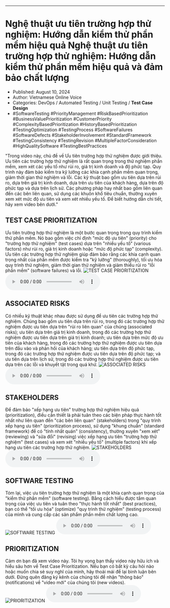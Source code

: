 
---

# Nghệ thuật ưu tiên trường hợp thử nghiệm: Hướng dẫn kiểm thử phần mềm hiệu quả Nghệ thuật ưu tiên trường hợp thử nghiệm: Hướng dẫn kiểm thử phần mềm hiệu quả và đảm bảo chất lượng

- Published: August 10, 2024
- Author: Vietnamese Online Voice
- Categories: DevOps / Automated Testing / Unit Testing / **Test Case Design**
- #SoftwareTesting #PriorityManagement #RiskBasedPrioritization #BusinessValuePrioritization #CustomerPriority #ComplexityBasedPrioritization #HistoryBasedPrioritization #TestingOptimization #TestingProcess #SoftwareFailures #SoftwareDefects #StakeholderInvolvement #StandardFramework #TestingConsistency #TestingRevision #MultipleFactorConsideration #HighQualitySoftware #TestingBestPractices

"Trong video này, chủ đề về Ưu tiên trường hợp thử nghiệm được giới thiệu. Ưu tiên các trường hợp thử nghiệm là rất quan trọng trong thử nghiệm phần mềm, xem xét các yếu tố như rủi ro, giá trị kinh doanh và độ phức tạp. Quy trình này đảm bảo kiểm tra kỹ lưỡng các khía cạnh phần mềm quan trọng, giảm thời gian thử nghiệm và lỗi. Các kỹ thuật bao gồm ưu tiên dựa trên rủi ro, dựa trên giá trị kinh doanh, dựa trên ưu tiên của khách hàng, dựa trên độ phức tạp và dựa trên lịch sử. Các phương pháp hay nhất bao gồm liên quan đến các bên liên quan, sử dụng các khuôn khổ tiêu chuẩn, thường xuyên xem xét mức độ ưu tiên và xem xét nhiều yếu tố. Để biết hướng dẫn chi tiết, hãy xem video bên dưới."


## TEST CASE PRIORITIZATION

Ưu tiên trường hợp thử nghiệm là một bước quan trọng trong quy trình kiểm thử phần mềm. Nó bao gồm việc chỉ định "mức độ ưu tiên" (priority) cho "trường hợp thử nghiệm" (test cases) dựa trên "nhiều yếu tố" (various factors) như rủi ro, giá trị kinh doanh hoặc "mức độ phức tạp" (complexity). Ưu tiên các trường hợp thử nghiệm giúp đảm bảo rằng các khía cạnh quan trọng nhất của phần mềm được kiểm tra "kỹ lưỡng" (thoroughly), tối ưu hóa quy trình thử nghiệm, giảm thời gian thử nghiệm và giảm thiểu rủi ro "lỗi phần mềm" (software failures) và lỗi.
![TEST CASE PRIORITIZATION](https://http-archiver-apis-production-80.schnworks.com/storage/images/transitions/2024-08-10/transition--20346513191-Montserrat-Thin-283593.jpg)
<audio controls>
    <source src="https://http-archiver-apis-production-80.schnworks.com/storage/storage/audio/file-21676435599.mp3" type="audio/mpeg">
</audio>



## ASSOCIATED RISKS

Có nhiều kỹ thuật khác nhau được sử dụng để ưu tiên các trường hợp thử nghiệm. Chúng bao gồm ưu tiên dựa trên rủi ro, trong đó các trường hợp thử nghiệm được ưu tiên dựa trên "rủi ro liên quan" của chúng (associated risks); ưu tiên dựa trên giá trị kinh doanh, trong đó các trường hợp thử nghiệm được ưu tiên dựa trên giá trị kinh doanh; ưu tiên dựa trên mức độ ưu tiên của khách hàng, trong đó các trường hợp thử nghiệm được ưu tiên dựa trên đầu vào và phản hồi của khách hàng; ưu tiên dựa trên độ phức tạp, trong đó các trường hợp thử nghiệm được ưu tiên dựa trên độ phức tạp; và ưu tiên dựa trên lịch sử, trong đó các trường hợp thử nghiệm được ưu tiên dựa trên các lỗi và khuyết tật trong quá khứ.
![ASSOCIATED RISKS](https://http-archiver-apis-production-80.schnworks.com/storage/images/transitions/2024-08-10/transition-6572681197-Montserrat-Black-673AB7.jpg)
<audio controls>
    <source src="https://http-archiver-apis-production-80.schnworks.com/storage/storage/audio/file-27044308254.mp3" type="audio/mpeg">
</audio>



## STAKEHOLDERS

Để đảm bảo "xếp hạng ưu tiên" trường hợp thử nghiệm hiệu quả (prioritization), điều cần thiết là phải tuân theo các biện pháp thực hành tốt nhất như liên quan đến "các bên liên quan" (stakeholders) trong "quy trình xếp hạng ưu tiên" (prioritization process), sử dụng "khung chuẩn" (standard framework) để có "tính nhất quán" (consistency), thường xuyên "xem xét" (reviewing) và "sửa đổi" (revising) việc xếp hạng ưu tiên "trường hợp thử nghiệm" (test cases) và xem xét "nhiều yếu tố" (multiple factors) khi xếp hạng ưu tiên các trường hợp thử nghiệm.
![STAKEHOLDERS](https://http-archiver-apis-production-80.schnworks.com/storage/images/transitions/2024-08-10/transition--19386101130-Montserrat-Bold-4A148C.jpg)
<audio controls>
    <source src="https://http-archiver-apis-production-80.schnworks.com/storage/storage/audio/file-7727424690.mp3" type="audio/mpeg">
</audio>



## SOFTWARE TESTING

Tóm lại, việc ưu tiên trường hợp thử nghiệm là một khía cạnh quan trọng của "kiểm thử phần mềm" (software testing). Bằng cách hiểu được tầm quan trọng của việc ưu tiên và tuân theo "thực hành tốt nhất" (best practices), bạn có thể "tối ưu hóa" (optimize) "quy trình thử nghiệm" (testing process) của mình và cung cấp các sản phẩm phần mềm chất lượng cao.
![SOFTWARE TESTING](https://http-archiver-apis-production-80.schnworks.com/storage/images/transitions/2024-08-10/transition-18125242205-Montserrat-Bold-283593.jpg)
<audio controls>
    <source src="https://http-archiver-apis-production-80.schnworks.com/storage/storage/audio/file-20931469797.mp3" type="audio/mpeg">
</audio>



## PRIORITIZATION

Cảm ơn bạn đã xem video này. Tôi hy vọng bạn thấy video này hữu ích và hiểu sâu hơn về Test Case Prioritization. Nếu bạn có bất kỳ câu hỏi nào hoặc muốn chia sẻ suy nghĩ của mình, hãy thoải mái để lại bình luận bên dưới. Đừng quên đăng ký kênh của chúng tôi để nhận "thông báo" (notifications) về "video mới" của chúng tôi (new videos).
![PRIORITIZATION](https://http-archiver-apis-production-80.schnworks.com/storage/images/transitions/2024-08-10/transition-22533767880-Montserrat-Thin-880E4F.jpg)
<audio controls>
    <source src="https://http-archiver-apis-production-80.schnworks.com/storage/storage/audio/file-10488345775.mp3" type="audio/mpeg">
</audio>

